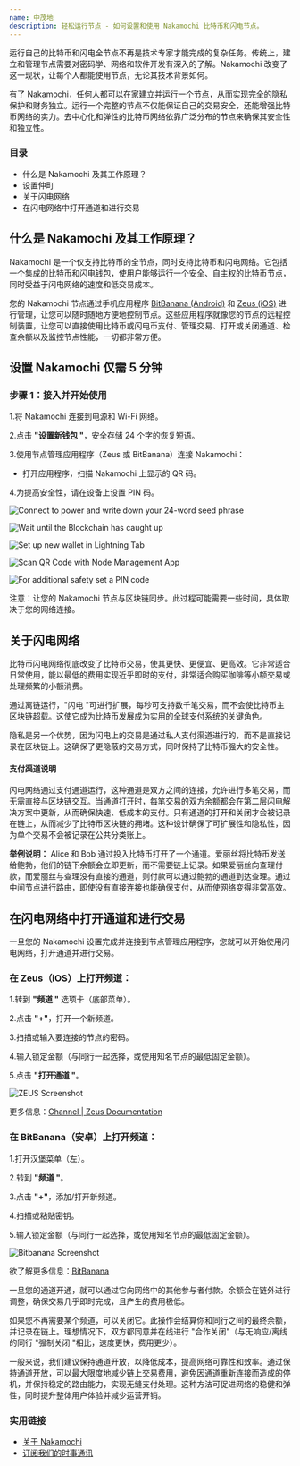 ```yaml
---
name: 中茂地
description: 轻松运行节点 - 如何设置和使用 Nakamochi 比特币和闪电节点。
---
```

运行自己的比特币和闪电全节点不再是技术专家才能完成的复杂任务。传统上，建立和管理节点需要对密码学、网络和软件开发有深入的了解。Nakamochi 改变了这一现状，让每个人都能使用节点，无论其技术背景如何。

有了 Nakamochi，任何人都可以在家建立并运行一个节点，从而实现完全的隐私保护和财务独立。运行一个完整的节点不仅能保证自己的交易安全，还能增强比特币网络的实力。去中心化和弹性的比特币网络依靠广泛分布的节点来确保其安全性和独立性。

### 目录


- 什么是 Nakamochi 及其工作原理？
- 设置仲町
- 关于闪电网络
- 在闪电网络中打开通道和进行交易

## 什么是 Nakamochi 及其工作原理？

Nakamochi 是一个仅支持比特币的全节点，同时支持比特币和闪电网络。它包括一个集成的比特币和闪电钱包，使用户能够运行一个安全、自主权的比特币节点，同时受益于闪电网络的速度和低交易成本。

您的 Nakamochi 节点通过手机应用程序 [BitBanana (Android)](https://bitbanana.app) 和 [Zeus (iOS)](https://bitbanana.app) 进行管理，让您可以随时随地方便地控制节点。这些应用程序就像您的节点的远程控制装置，让您可以直接使用比特币或闪电币支付、管理交易、打开或关闭通道、检查余额以及监控节点性能，一切都非常方便。

## 设置 Nakamochi 仅需 5 分钟

### 步骤 1：接入并开始使用

1.将 Nakamochi 连接到电源和 Wi-Fi 网络。

2.点击 **"设置新钱包 "**，安全存储 24 个字的恢复短语。

3.使用节点管理应用程序（Zeus 或 BitBanana）连接 Nakamochi：


   - 打开应用程序，扫描 Nakamochi 上显示的 QR 码。

4.为提高安全性，请在设备上设置 PIN 码。

![Connect to power and write down your 24-word seed phrase](assets/en/01.webp)

![Wait until the Blockchain has caught up](assets/en/02.webp)

![Set up new wallet in Lightning Tab](assets/en/03.webp)

![Scan QR Code with Node Management App](assets/en/04.webp)

![For additional safety set a PIN code](asset/en/05.webp)

注意：让您的 Nakamochi 节点与区块链同步。此过程可能需要一些时间，具体取决于您的网络连接。

## 关于闪电网络

比特币闪电网络彻底改变了比特币交易，使其更快、更便宜、更高效。它非常适合日常使用，能以最低的费用实现近乎即时的支付，非常适合购买咖啡等小额交易或处理频繁的小额消费。

通过离链运行，"闪电 "可进行扩展，每秒可支持数千笔交易，而不会使比特币主区块链超载。这使它成为比特币发展成为实用的全球支付系统的关键角色。

隐私是另一个优势，因为闪电上的交易是通过私人支付渠道进行的，而不是直接记录在区块链上。这确保了更隐蔽的交易方式，同时保持了比特币强大的安全性。

#### 支付渠道说明

闪电网络通过支付通道运行，这种通道是双方之间的连接，允许进行多笔交易，而无需直接与区块链交互。当通道打开时，每笔交易的双方余额都会在第二层闪电解决方案中更新，从而确保快速、低成本的支付。只有通道的打开和关闭才会被记录在链上，从而减少了比特币区块链的拥堵。这种设计确保了可扩展性和隐私性，因为单个交易不会被记录在公共分类账上。

**举例说明：** Alice 和 Bob 通过投入比特币打开了一个通道。爱丽丝将比特币发送给鲍勃，他们的链下余额会立即更新，而不需要链上记录。如果爱丽丝向查理付款，而爱丽丝与查理没有直接的通道，则付款可以通过鲍勃的通道到达查理。通过中间节点进行路由，即使没有直接连接也能确保支付，从而使网络变得非常高效。

## 在闪电网络中打开通道和进行交易

一旦您的 Nakamochi 设置完成并连接到节点管理应用程序，您就可以开始使用闪电网络，打开通道并进行交易。

### 在 Zeus（iOS）上打开频道：

1.转到 **"频道 "** 选项卡（底部菜单）。

2.点击 **"+"**，打开一个新频道。

3.扫描或输入要连接的节点的密码。

4.输入锁定金额（与同行一起选择，或使用知名节点的最低固定金额）。

5.点击 **"打开通道 "**。

![ZEUS Screenshot](asset/en/06.webp)

更多信息：[Channel | Zeus Documentation](https://zeusln.app)

### 在 BitBanana（安卓）上打开频道：

1.打开汉堡菜单（左）。

2.转到 **"频道 "**。

3.点击 **"+"**，添加/打开新频道。

4.扫描或粘贴密钥。

5.输入锁定金额（与同行一起选择，或使用知名节点的最低固定金额）。

![Bitbanana Screenshot](asset/en/07.webp)

欲了解更多信息：[BitBanana](https://bitbanana.com)

一旦您的通道开通，就可以通过它向网络中的其他参与者付款。余额会在链外进行调整，确保交易几乎即时完成，且产生的费用极低。

如果您不再需要某个频道，可以关闭它。此操作会结算你和同行之间的最终余额，并记录在链上。理想情况下，双方都同意并在线进行 "合作关闭"（与无响应/离线的同行 "强制关闭 "相比，速度更快，费用更少）。

一般来说，我们建议保持通道开放，以降低成本，提高网络可靠性和效率。通过保持通道开放，可以最大限度地减少链上交易费用，避免因通道重新连接而造成的停机，并保持稳定的路由能力，实现无缝支付处理。这种方法可促进网络的稳健和弹性，同时提升整体用户体验并减少运营开销。

### 实用链接


- [关于 Nakamochi](https://nakamochi.io/)
- [订阅我们的时事通讯](https://90c7addc.sibforms.com/serve/MUIFAHG7H5YBPpm-kZ8G6TuS-nmL4uaq85rlpBfI__S79tZ5jheIJfF3kJYudycgs_6_RUdDBkt8Sd7OyNL_JDTTJvOb36ifF6vcQoabBXKp4cbefzh1DYqnok_jItexICcQL13ucd2aS581ngqy7jr0Q1H3HhxV3z2eWKE5-Z-YMasj-MMotQeDvdorMCSi0XgCWDqs8rEMQC7E)